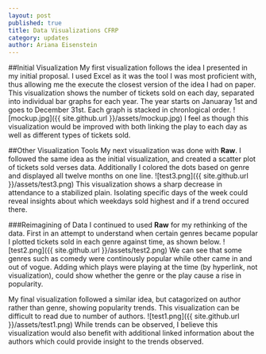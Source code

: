 ```yaml
---
layout: post
published: true
title: Data Visualizations CFRP
category: updates
author: Ariana Eisenstein
---
```



##Initial Visualization
My first visualization follows the idea I presented in my initial proposal. I used Excel as it was the tool I was most proficient with, thus allowing me the execute the closest version of the idea I had on paper. 
This visualization shows the number of tickets sold on each day, separated into individual bar graphs for each year. The year starts on Januaray 1st and goes to December 31st. Each graph is stacked in chronlogical order.
![mockup.jpg]({{ site.github.url }}/assets/mockup.jpg)
I feel as though this visualization would be improved with both linking the play to each day as well as different types of tickets sold.

##Other Visualization Tools
My next visualization was done with ****Raw****. I followed the same idea as the initial visualization, and created a scatter plot of tickets sold verses data. Additionally I colored the dots based on genre and displayed all twelve months on one line.
![test3.png]({{ site.github.url }}/assets/test3.png)
This visualization shows a sharp decrease in attendance to a stabilized plain. Isolating specific days of the week could reveal insights about which weekdays sold highest and if a trend occured there.

###Reimagining of Data
I continued to used ****Raw**** for my rethinking of the data. First in an attempt to understand when certain genres became popular I plotted tickets sold in each genre against time, as shown below.
![test2.png]({{ site.github.url }}/assets/test2.png)
We can see that some genres such as comedy were continously popular while other came in and out of vogue. Adding which plays were playing at the time (by hyperlink, not visualization), could show whether the genre or the play cause a rise in popularity.

My final visualization followed a similar idea, but catagorized on author rather than genre, showing popularity trends. This visualization can be difficult to read due to number of authors.
![test1.png]({{ site.github.url }}/assets/test1.png)
While trends can be observed, I believe this visualization would also benefit with additional linked information about the authors which could provide insight to the trends observed. 




